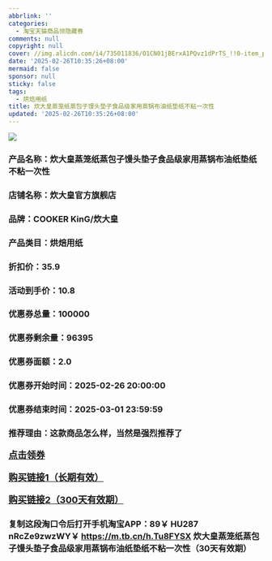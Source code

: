 ```yaml
---
abbrlink: ''
categories:
  - 淘宝天猫商品领隐藏券
comments: null
copyright: null
cover: //img.alicdn.com/i4/735011836/O1CN01jBErxA1PQvz1dPrTS_!!0-item_pic.jpg
date: '2025-02-26T10:35:26+08:00'
mermaid: false
sponsor: null
sticky: false
tags:
  - 烘焙用纸
title: 炊大皇蒸笼纸蒸包子馒头垫子食品级家用蒸锅布油纸垫纸不粘一次性
updated: '2025-02-26T10:35:26+08:00'
--- 
```


![](//img.alicdn.com/i4/735011836/O1CN01jBErxA1PQvz1dPrTS_!!0-item_pic.jpg)

### 产品名称：炊大皇蒸笼纸蒸包子馒头垫子食品级家用蒸锅布油纸垫纸不粘一次性
### 店铺名称：炊大皇官方旗舰店
### 品牌：COOKER KinG/炊大皇
### 产品类目：烘焙用纸
### 折扣价：35.9
### 活动到手价：10.8
### 优惠券总量：100000
### 优惠券剩余量：96395
### 优惠券面额：2.0
### 优惠券开始时间：2025-02-26 20:00:00	
### 优惠券结束时间：2025-03-01 23:59:59	
### 推荐理由：这款商品怎么样，当然是强烈推荐了

<p style="font-size: 18px; font-weight: bold;">
  <a href="https://uland.taobao.com/coupon/edetail?e=XCQrRzPx2P6lhHvvyUNXZfh8CuWt5YH5OVuOuRD5gLJMmdsrkidbOWBzzpT26idJNp11hG66VPqNAz6mswMa0FMBAsRe8JGTUxw7N1SwwEEhbPvVdj%2BiYRkIq5OUzdWORSHvQe2jOLZ9pbNCYX0I%2BPP%2BWUTgK%2F%2B0I%2BtaUgbudUxA%2B536asYsLWVfKa%2BhVnNDmzKTAD%2BG9DOakSkNPivS%2F5jB6TX2HR3QQ5WKStDdyeTLAJho1Tgm24y1rRo98IyIzxHHRjXbSzC3GXpSbfs48p9%2BoIyF%2F5F0tc9xT6ac%2F7NNYApLtM2s8jwJQWfarStU9pILCoZ%2B%2FH9%2BOHfs5nLQGA%3D%3D&traceId=0b515d4517407227641888116d126c&union_lens=lensId%3AOPT%401740722773%40213c6cf7_0dbb_1954b299fe4_3a1f%4001%40eyJmbG9vcklkIjo3MzM1NH0ie" target="_blank">点击领券</a>
</p>
<p style="font-size: 18px; font-weight: bold;">
  <a href="https://s.click.taobao.com/t?e=m%3D2%26s%3DSme8v%2BHOx9xw4vFB6t2Z2ueEDrYVVa64K7Vc7tFgwiHjf2vlNIV67uW8xal2bDKcjGYPrSmetxH3ID%2FV1RqsF4wnCJeELi4I%2FIEn%2BS1IjHAB0ghlTd7WlZVm%2FOAUUFw71qrpxiwMoCNxc1AtbZGVS36g7afFA8j10VKmrv1x0lOMHuv7RoNv0Q0jFsbsQ7KW1j0DvDzzgQ%2F3fd6QIdgrzo05k2CD%2BeewgdIpDnbS2fQV0TG61FsktK2ndE8S8X%2FnozvQCWI2PAlyfsBFZDqhxXSFvSTZM%2B%2F4A13NwUW6D5tFX2rAiiUo5s6LG6vCwEm5MzXmCitDxQQ%3D" target="_blank">购买链接1（长期有效）</a>
</p>
<p style="font-size: 18px; font-weight: bold;">
  <a href="https://s.click.taobao.com/3QgXVNs" target="_blank">购买链接2（300天有效期）</a>
</p>

### 复制这段淘口令后打开手机淘宝APP：89￥ HU287 nRcZe9zwzWY￥ https://m.tb.cn/h.Tu8FYSX  炊大皇蒸笼纸蒸包子馒头垫子食品级家用蒸锅布油纸垫纸不粘一次性（30天有效期）
